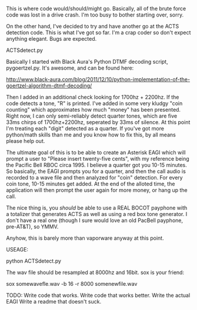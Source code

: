 This is where code would/should/might go. Basically, all of the brute force code was lost in a drive crash. I'm too busy to bother starting over, sorry.

On the other hand, I've decided to try and have another go at the ACTS detection code. This is what I've got so far. I'm a crap coder so don't expect anything elegant. Bugs are expected.

ACTSdetect.py

Basically I started with Black Aura's Python DTMF decoding script, pygoertzel.py. It's awesome, and can be found here:

http://www.black-aura.com/blog/2011/12/10/python-implementation-of-the-goertzel-algorithm-dtmf-decoding/

Then I added in an additional check looking for 1700hz + 2200hz. If the code detects a tone, "R" is printed. I've added in some very kludgy "coin counting" which approximates how much "money" has been presented. Right now, I can only semi-reliably detect quarter tones, which are five 33ms chirps of 1700hz+2200hz, seperated by 33ms of silence. At this point I'm treating each "digit" detected as a quarter. If you've got more python/math skills than me and you know how to fix this, by all means please help out.


The ultimate goal of this is to be able to create an Asterisk EAGI which will prompt a user to "Please insert twenty-five cents", with my reference being the Pacific Bell RBOC circa 1995. I believe a quarter got you 10-15 minutes. So basically, the EAGI prompts you for a quarter, and then the call audio is recorded to a wave file and then analyzed for "coin" detection. For every coin tone, 10-15 minutes get added. At the end of the alloted time, the application will then prompt the user again for more money, or hang up the call.

The nice thing is, you *should* be able to use a REAL BOCOT payphone with a totalizer that generates ACTS as well as using a red box tone generator. I don't have a real one (though I sure would love an old PacBell payphone, pre-AT&T), so YMMV.

Anyhow, this is barely more than vaporware anyway at this point.

USEAGE:

python ACTSdetect.py <somewavefile>

The wav file should be resampled at 8000hz and 16bit. sox is your friend:

sox somewavefle.wav -b 16 -r 8000 somenewfile.wav

TODO:
Write code that works.
Write code that works better.
Write the actual EAGI
Write a readme that doesn't suck.
